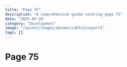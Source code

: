 ```yaml
---
title: "Page 75"
description: "A comprehensive guide covering page 75"
date: "2025-09-20"
category: "Development"
image: "/assets/images/dynamics365salespart1"
tags: []
---
```


# Page 75


